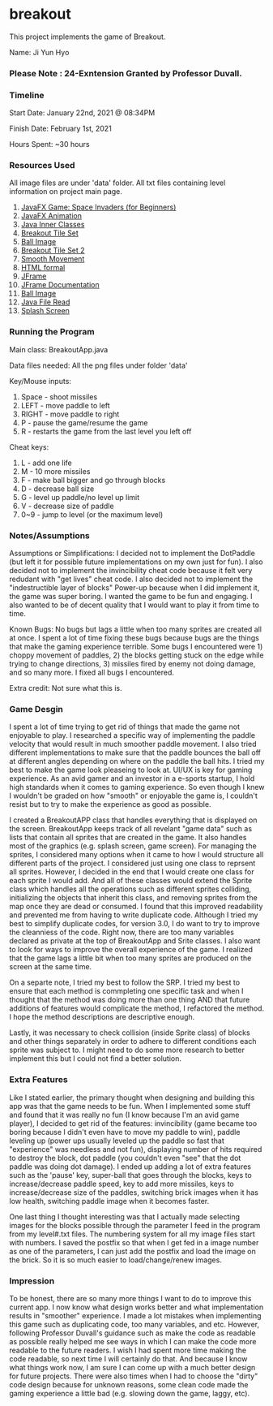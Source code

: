 # breakout

This project implements the game of Breakout.

Name: Ji Yun Hyo

### Please Note : 24-Exntension Granted by Professor Duvall.

### Timeline

Start Date: January 22nd, 2021 @ 08:34PM

Finish Date: February 1st, 2021

Hours Spent: ~30 hours

### Resources Used

All image files are under 'data' folder. All txt files containing level information on project main page.

1. [JavaFX Game: Space Invaders (for Beginners)](https://www.youtube.com/watch?v=FVo1fm52hz0&list=PL4h6ypqTi3RTIoPa_Qz3haEo3OXJQqOwc&index=5)
2. [JavaFX Animation](https://zetcode.com/gui/javafx/animation/#:~:text=AnimationTimer%20is%20the%20most%20simple,every%20frame%20of%20the%20animation.&text=Timeline%20is%20the%20most%20complex%20tool%20for%20doing%20high%2Dlevel%20animations.)
3. [Java Inner Classes](https://www.tutorialspoint.com/java/java_innerclasses.htm)
4. [Breakout Tile Set](https://opengameart.org/content/breakout-brick-breaker-tile-set-free)
5. [Ball Image](https://www.google.com/search?q=brick+breaker+ball+png&tbm=isch&hl=en&sa=X&ved=2ahUKEwjotreSq73uAhVL6VMKHWA4C-EQrNwCKAJ6BQgBELAB&biw=2545&bih=1272#imgrc=HIMr7i97XrxHqM)
6. [Breakout Tile Set 2](https://opengameart.org/content/ui-pack)
7. [Smooth Movement](https://www.youtube.com/watch?v=L5GJ-i_6uGQ)
8. [HTML formal](https://www.w3schools.com/html/tryit.asp?filename=tryhtml_styles_background-color2)
9. [JFrame](https://www.tutorialspoint.com/how-to-display-a-jframe-to-the-center-of-a-screen-in-java#:~:text=By%20default%2C%20a%20JFrame%20can,()%20method%20of%20Window%20class.)
10. [JFrame Documentation](https://docs.oracle.com/javase/10/docs/api/javax/swing/JFrame.html)
11. [Ball Image](https://pngtree.com/freepng/red-energy-ball-pokiehl_3996999.html)
12. [Java File Read](https://www.w3schools.com/java/java_files_read.asp)
13. [Splash Screen](https://www.youtube.com/watch?v=x-vlOrUBxjc)

### Running the Program

Main class: BreakoutApp.java

Data files needed: All the png files under folder 'data'

Key/Mouse inputs:

1. Space - shoot missiles
2. LEFT - move paddle to left
3. RIGHT - move paddle to right
4. P - pause the game/resume the game
5. R - restarts the game from the last level you left off

Cheat keys:

1. L - add one life
2. M - 10 more missiles
3. F - make ball bigger and go through blocks
4. D - decrease ball size
5. G - level up paddle/no level up limit
6. V - decrease size of paddle
7. 0~9 - jump to level (or the maximum level)

### Notes/Assumptions

Assumptions or Simplifications:
I decided not to implement the DotPaddle (but left it for possible future implementations on my own
just for fun). I also decided not to implement the invincibility cheat code because it felt very redudant
with "get lives" cheat code. I also decided not to implement the "indestructible layer of blocks" Power-up
because when I did implement it, the game was super boring. I wanted the game to be fun and engaging.
I also wanted to be of decent quality that I would want to play it from time to time. 

Known Bugs: No bugs but lags a little when too many sprites are created all at once. I spent a lot of time fixing these bugs
because bugs are the things that make the gaming experience terrible. Some bugs I encountered were 1) choppy movement of paddles,
2) the blocks getting stuck on the edge while trying to change directions, 3) missiles fired by enemy not doing damage, 
and so many more. I fixed all bugs I encountered.

Extra credit: Not sure what this is.

### Game Desgin
I spent a lot of time trying to get rid of things that made the game not enjoyable to play. I researched
a specific way of implementing the paddle velocity that would result in much smoother paddle movement. I 
also tried different implementations to make sure that the paddle bounces the ball off at different angles
depending on where on the paddle the ball hits. I tried my best to make the game look pleaseing to look at.
UI/UX is key for gaming experience. As an avid gamer and an investor in a e-sports startup, I hold high standards
when it comes to gaming experience. So even though I knew I wouldn't be graded on how "smooth" or enjoyable the 
game is, I couldn't resist but to try to make the experience as good as possible.

I created a BreakoutAPP class that handles everything that is displayed on the screen. BreakoutApp
keeps track of all revelant "game data" such as lists that contain all sprites that are created in the game. 
It also handles most of the graphics (e.g. splash screen, game screen). For managing the sprites, I considered many options when it came to how I would structure all different parts of the project. I considered
just using one class to reprsent all sprites. However, I decided in the end that I would create one class
for each sprite I would add. And all of these classes would extend the Sprite class which handles all the 
operations such as different sprites colliding, initializing the objects that inherit this class, and removing
sprites from the map once they are dead or consumed. I found that this improved readability and prevented
me from having to write duplicate code. Although I tried my best to simplify duplicate codes, for version 3.0,
I do want to try to improve the cleanniess of the code. Right now, there are too many variables declared as
private at the top of BreakoutApp and Srite classes. I also want to look for ways to improve the overall
experience of the game. I realized that the game lags a little bit when too many sprites are produced 
on the screen at the same time. 

On a separte note, I tried my best to follow the SRP. I tried my best to ensure that each method is commpleting
one specific task and when I thought that the method was doing more than one thing AND that future additions of 
features would complicate the method, I refactored the method. I hope the method descriptions are descriptive enough.

Lastly, it was necessary to check collision (inside Sprite class) of blocks and other things separately in order to adhere to different
conditions each sprite was subject to. I might need to do some more research to better implement this but
I could not find a better solution. 

### Extra Features
Like I stated earlier, the primary thought when designing and building this app was that the game
needs to be fun. When I implemented some stuff and found that it was really no fun (I know because
I'm an avid game player), I decided to get rid of the features: invincibility (game became too boring because I didn't
even have to move my paddle to win), paddle leveling up (power ups usually
leveled up the paddle so fast that "experience" was needless and not fun), displaying number of hits
required to destroy the block, dot paddle (you couldn't even "see" that the dot paddle was doing dot damage). I ended up adding a lot of extra features such as the 'pause' key, super-ball that goes through the blocks,
keys to increase/decrease paddle speed, key to add more missiles, keys to increase/decrease size of the paddles, 
switching brick images when it has low health, switching paddle image when it becomes faster.

One last thing I thought interesting was that I actually made selecting images for the blocks possible through
the parameter I feed in the program from my level#.txt files. The numbering system for all my image files start with
numbers. I saved the postfix so that when I get fed in a image number as one of the parameters, I can just add the
postfix and load the image on the brick. So it is so much easier to load/change/renew images. 

### Impression
To be honest, there are so many more things I want to do to improve this current app. I now know what design
works better and what implementation results in "smoother" experience. I made a lot mistakes when implementing
this game such as duplicating code, too many variables, and etc. However, following Professor Duvall's guidance
such as make the code as readable as possible really helped me see ways in which I can make the code more
readable to the future readers. I wish I had spent more time making the code readable, so next time I will
certainly do that. And because I know what things work now, I am sure I can come up with a much better design for
future projects. There were also times when I had to choose the "dirty" code design because for unknown reasons,
some clean code made the gaming experience a little bad (e.g. slowing down the game, laggy, etc).